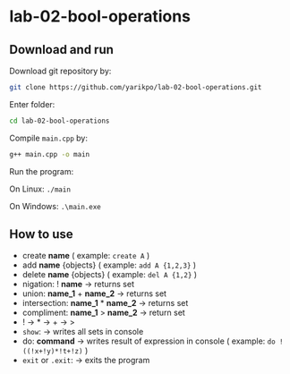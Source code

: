 # lab-02-bool-operations

## Download and run

Download git repository by:

```sh
git clone https://github.com/yarikpo/lab-02-bool-operations.git
```

Enter folder:

```sh
cd lab-02-bool-operations
```

Compile ```main.cpp``` by:

```sh
g++ main.cpp -o main
```

Run the program:

On Linux: ```./main```

On Windows: ```.\main.exe```

## How to use

 *	create **name** ( example: ```create A``` )
 *	add **name** {objects} ( example: ```add A {1,2,3}``` )
 *	delete **name** {objects} ( example: ```del A {1,2}``` )
 *	nigation: ! **name** -> returns set
 *	union: **name_1** + **name_2** -> returns set
 *	intersection: **name_1** * **name_2** -> returns set
 *	compliment: **name_1** > **name_2** -> return set
 *	! -> * -> + -> >
 *	```show```: -> writes all sets in console
 *	do: **command** -> writes result of expression in console ( example: ```do !((!x+!y)*!t+!z)``` )
 *	```exit``` or ```.exit```: -> exits the program
